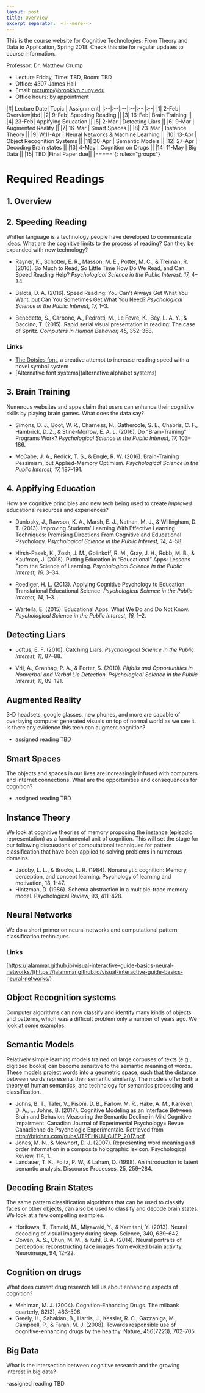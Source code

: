 ```yaml
---
layout: post
title: Overview
excerpt_separator:  <!--more-->
---
```


This is the course website for Cognitive Technologies: From Theory and Data to Application, Spring 2018. Check this site for regular updates to course information.

Professor: Dr. Matthew Crump

- Lecture Friday, Time: TBD, Room: TBD
- Office: 4307 James Hall
- Email: mcrump@brooklyn.cuny.edu
- Office hours: by appointment

|#|	Lecture Date|	Topic |	Assignment|
|:--|:--|:--|:--|:-- |:--|
|1|	2-Feb| Overview|tbd|
|2|	9-Feb|	Speeding Reading ||
|3|	16-Feb|	Brain Training ||
|4|	23-Feb| Appifying Education ||
|5|	2-Mar |	Detecting Liars ||
|6| 9-Mar	| Augmented Reality ||
|7| 16-Mar | Smart Spaces ||
|8| 23-Mar | Instance Theory ||
|9| W,11-Apr | Neural Networks & Machine Learning ||
|10| 13-Apr	| Object Recognition Systems ||
|11| 20-Apr	| Semantic Models ||
|12| 27-Apr	| Decoding Brain states ||
|13| 4-May	| Cognition on Drugs ||
|14| 11-May	| Big Data ||
|15| TBD	|Final Paper due||
|=====
{: rules="groups"}

# Required Readings

## 1. Overview


## 2. Speeding Reading

Written language is a technology people have developed to communicate ideas. What are the cognitive limits to the process of reading? Can they be expanded with new technology?

  - Rayner, K., Schotter, E. R., Masson, M. E., Potter, M. C., & Treiman, R. (2016). So Much to Read, So Little Time How Do We Read, and Can Speed Reading Help? *Psychological Science in the Public Interest, 17,* 4–34.

  - Balota, D. A. (2016). Speed Reading: You Can’t Always Get What You Want, but Can You Sometimes Get What You Need? *Psychological Science in the Public Interest, 17,* 1–3.

  - Benedetto, S., Carbone, A., Pedrotti, M., Le Fevre, K., Bey, L. A. Y., & Baccino, T. (2015). Rapid serial visual presentation in reading: The case of Spritz. *Computers in Human Behavior, 45,* 352–358.

### Links
  - [The Dotsies font](http://dotsies.org), a creative attempt to increase reading speed with a novel symbol system
  - [Alternative font systems](alternative alphabet systems)

## 3. Brain Training

Numerous websites and apps claim that users can enhance their cognitive skills by playing brain games. What does the data say?

  - Simons, D. J., Boot, W. R., Charness, N., Gathercole, S. E., Chabris, C. F., Hambrick, D. Z., & Stine-Morrow, E. A. L. (2016). Do “Brain-Training” Programs Work? *Psychological Science in the Public Interest, 17,* 103–186.

  - McCabe, J. A., Redick, T. S., & Engle, R. W. (2016). Brain-Training Pessimism, but Applied-Memory Optimism. *Psychological Science in the Public Interest, 17,* 187–191.

## 4. Appifying Education

How are cognitive principles and new tech being used to create *improved* educational resources and experiences?

  - Dunlosky, J., Rawson, K. A., Marsh, E. J., Nathan, M. J., & Willingham, D. T. (2013). Improving Students’ Learning With Effective Learning Techniques: Promising Directions From Cognitive and Educational Psychology. *Psychological Science in the Public Interest, 14,* 4–58.

  - Hirsh-Pasek, K., Zosh, J. M., Golinkoff, R. M., Gray, J. H., Robb, M. B., & Kaufman, J. (2015). Putting Education in “Educational” Apps: Lessons From the Science of Learning. *Psychological Science in the Public Interest, 16,* 3–34.

  - Roediger, H. L. (2013). Applying Cognitive Psychology to Education: Translational Educational Science. *Psychological Science in the Public Interest, 14,* 1–3.

  - Wartella, E. (2015). Educational Apps: What We Do and Do Not Know. *Psychological Science in the Public Interest, 16,* 1–2.

## Detecting Liars

  - Loftus, E. F. (2010). Catching Liars. *Psychological Science in the Public Interest, 11,* 87–88.

  - Vrij, A., Granhag, P. A., & Porter, S. (2010). *Pitfalls and Opportunities in Nonverbal and Verbal Lie Detection. Psychological Science in the Public Interest, 11,* 89–121.

## Augmented Reality

3-D headsets, google glasses, new phones, and more are capable of overlaying computer generated visuals on top of normal world as we see it. Is there any evidence this tech can augment cognition?

  - assigned reading TBD

## Smart Spaces

The objects and spaces in our lives are increasingly infused with computers and internet connections. What are the opportunities and consequences for cognition?

  - assigned reading TBD

## Instance Theory

We look at cognitive theories of memory proposing the instance (episodic representation) as a fundamental unit of cognition. This will set the stage for our following discussions of computational techniques for pattern classification that have been applied to solving problems in numerous domains.

  - Jacoby, L. L., & Brooks, L. R. (1984). Nonanalytic cognition: Memory, perception, and concept learning. Psychology of learning and motivation, 18, 1-47.
  - Hintzman, D. (1986). Schema abstraction in a multiple-trace memory model. Psychological Review, 93, 411–428.

## Neural Networks

We do a short primer on neural networks and computational pattern classification techniques.

### Links

[https://jalammar.github.io/visual-interactive-guide-basics-neural-networks/](https://jalammar.github.io/visual-interactive-guide-basics-neural-networks/)

## Object Recognition systems

Computer algorithms can now classify and identify many kinds of objects and patterns, which was a difficult problem only a number of years ago. We look at some examples.


## Semantic Models

Relatively simple learning models trained on large corpuses of texts (e.g., digitized books) can become sensitive to the semantic meaning of words. These models project words into a geometric space, such that the distance between words represents their semantic similarity. The models offer both a theory of human semantics, and technology for semantics processing and classification.

  - Johns, B. T., Taler, V., Pisoni, D. B., Farlow, M. R., Hake, A. M., Kareken, D. A., … Johns, B. (2017). Cognitive Modeling as an Interface Between Brain and Behavior: Measuring the Semantic Decline in Mild Cognitive Impairment. Canadian Journal of Experimental Psychology= Revue Canadienne de Psychologie Experimentale. Retrieved from http://btjohns.com/pubs/JTPFHKUJ_CJEP_2017.pdf
  - Jones, M. N., & Mewhort, D. J. (2007). Representing word meaning and order information in a composite holographic lexicon. Psychological Review, 114, 1.
  - Landauer, T. K., Foltz, P. W., & Laham, D. (1998). An introduction to latent semantic analysis. Discourse Processes, 25, 259–284.


## Decoding Brain States

The same pattern classification algorithms that can be used to classify faces or other objects, can also be used to classify and decode brain states. We look at a few compelling examples.

  - Horikawa, T., Tamaki, M., Miyawaki, Y., & Kamitani, Y. (2013). Neural decoding of visual imagery during sleep. Science, 340, 639–642.
  - Cowen, A. S., Chun, M. M., & Kuhl, B. A. (2014). Neural portraits of perception: reconstructing face images from evoked brain activity. Neuroimage, 94, 12–22.


## Cognition on drugs

What does current drug research tell us about enhancing aspects of cognition?

  - Mehlman, M. J. (2004). Cognition‐Enhancing Drugs. The milbank quarterly, 82(3), 483-506.
  - Greely, H., Sahakian, B., Harris, J., Kessler, R. C., Gazzaniga, M., Campbell, P., & Farah, M. J. (2008). Towards responsible use of cognitive-enhancing drugs by the healthy. Nature, 456(7223), 702-705.

## Big Data

What is the intersection between cognitive research and the growing interest in big data?

  -assigned reading TBD
